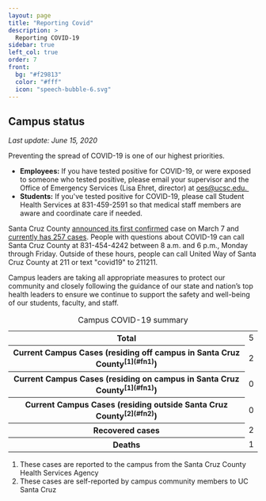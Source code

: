```yaml
---
layout: page
title: "Reporting Covid"
description: >
  Reporting COVID-19
sidebar: true
left_col: true
order: 7
front: 
  bg: "#f29813"
  color: "#fff"
  icon: "speech-bubble-6.svg"
---
```


## Campus status

_Last update: June 15, 2020_

Preventing the spread of COVID-19 is one of our highest priorities. 

*   **Employees:** If you have tested positive for COVID-19, or were exposed to someone who tested positive, please email your supervisor and the Office of Emergency Services (Lisa Ehret, director) at [oes@ucsc.edu. ](mailto:oes@ucsc.edu. )
*   **Students:** If you've tested positive for COVID-19, please call Student Health Services at 831-459-2591 so that medical staff members are aware and coordinate care if needed.

Santa Cruz County [announced its first confirmed](http://www.santacruzhealth.org/Portals/7/Pdfs/Coronavirus/COVID-19%20PR%203_6_20_FINAL.pdf) case on March 7 and [currently has 257 cases](http://santacruzhealth.org/HSAHome/HSADivisions/PublicHealth/CommunicableDiseaseControl/Coronavirus.aspx). People with questions about COVID-19 can call Santa Cruz County at 831-454-4242 between 8 a.m. and 6 p.m., Monday through Friday. Outside of these hours, people can call United Way of Santa Cruz County at 211 or text "covid19" to 211211.

Campus leaders are taking all appropriate measures to protect our community and closely following the guidance of our state and nation’s top health leaders to ensure we continue to support the safety and well-being of our students, faculty, and staff.

<table><caption>Campus COVID-19 summary</caption>

<tbody>

<tr class="total-row">

<th scope="row">Total</th>

<td>5</td>

</tr>

<tr>

<th scope="row">Current Campus Cases (residing off campus in Santa Cruz County<sup>[1](#fn1)</sup>)</th>

<td>2</td>

</tr>

<tr>

<th scope="row">Current Campus Cases (residing on campus in Santa Cruz County<sup>[1](#fn1)</sup>)</th>

<td>0</td>

</tr>

<tr>

<th scope="row">Current Campus Cases (residing outside Santa Cruz County<sup>[2](#fn2)</sup>)</th>

<td>0</td>

</tr>

<tr>

<th scope="row">Recovered cases</th>

<td>2</td>

</tr>

<tr>

<th scope="row">Deaths</th>

<td>1</td>

</tr>

</tbody>

</table>

1.  These cases are reported to the campus from the Santa Cruz County Health Services Agency
2.  These cases are self-reported by campus community members to UC Santa Cruz


